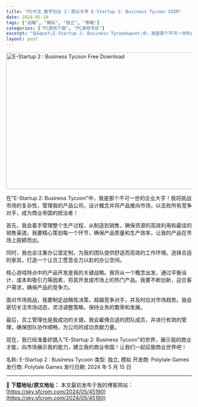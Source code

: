 ```yaml
---
title: "PC中文 数字创业 2：商业大亨 E-Startup 2: Business Tycoon 192M"
date: 2024-05-18
tags: ["战略", "模拟", "独立", "策略"]
categories: ["PC游戏下载", "PC游戏专区"]
excerpt: "在&quot;E-Startup 2: Business Tycoon&quot;中，我是那个不可一世的企业大亨！我将挑战市场的复杂性，管理我的产品公司，设计概念并将产品推向市场，以击败所有竞争对手，成为商业帝国的统治者！ 首先，我会着手管理整个生产过程，从制造到销售，确保资源的高效利用和最佳的销售渠道。我要精心策划每&hellip;"
layout: post
---
```


<img class="igg-image-content aligncenter" title="E-Startup 2 : Business Tycoon Free Download" src="https://sky.sfcrom.com/wp-content/uploads/2024/05/bcfae-EStartup-2-Business-Tycoon-Free-Download.jpg" alt="E-Startup 2 : Business Tycoon Free Download" width="660" height="370" />

在"E-Startup 2: Business Tycoon"中，我是那个不可一世的企业大亨！我将挑战市场的复杂性，管理我的产品公司，设计概念并将产品推向市场，以击败所有竞争对手，成为商业帝国的统治者！

首先，我会着手管理整个生产过程，从制造到销售，确保资源的高效利用和最佳的销售渠道。我要精心策划每一个环节，确保产品质量和生产效率，让我的产品在市场上脱颖而出。

同时，我也会注重办公室定制，为我的团队提供舒适而高效的工作环境。选择合适的家具，打造一个让员工愿意全力以赴的办公空间。

核心游戏特点中的产品开发是我的关键战略。我将从一个概念出发，通过平衡设计、成本和吸引力等因素，将其开发成市场上的热门产品。我要不断创新，迎合客户需求，确保产品的竞争力。

面对市场挑战，我要制定战略性决策，超越竞争对手，并及时应对市场趋势。我会密切关注市场动态，灵活调整策略，保持业务的繁荣和发展。

最后，员工管理也是我成功的关键。我会雇佣合适的团队成员，并进行有效的管理，确保团队协作顺畅，为公司的成功贡献力量。

现在，我已经准备好跳入"E-Startup 2: Business Tycoon"的世界，展示我的商业才能，向市场展示我的能力，建立我的商业帝国！让我们一起征服商业世界吧！

名称: E-Startup 2 : Business Tycoon
类型: 独立, 模拟
开发商: Polytale Games
发行商: Polytale Games
发行日期: 2024 年 5 月 15 日

---
📖 **下载地址/原文地址：** 本文最初发布于我的博客网站：[https://sky.sfcrom.com/2024/05/45190](https://sky.sfcrom.com/2024/05/45190)
